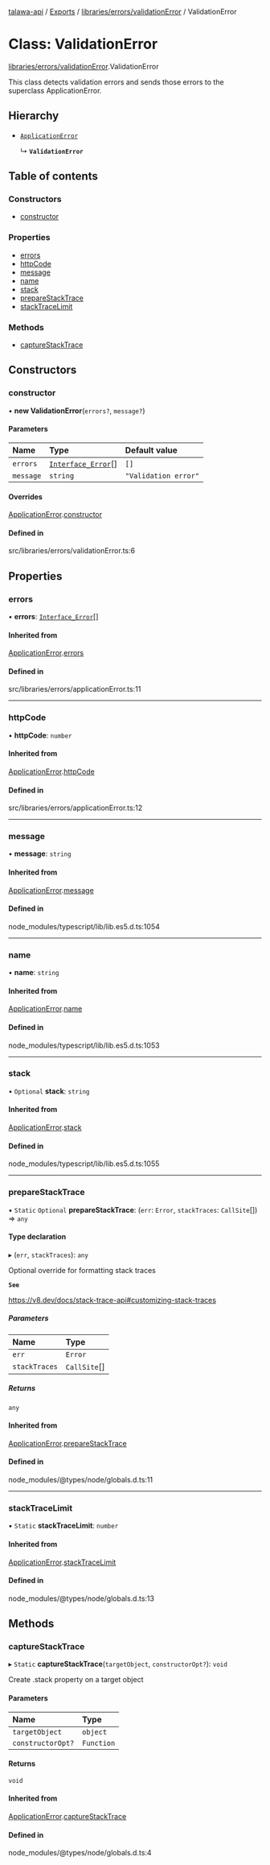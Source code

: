 [talawa-api](../README.md) / [Exports](../modules.md) / [libraries/errors/validationError](../modules/libraries_errors_validationError.md) / ValidationError

# Class: ValidationError

[libraries/errors/validationError](../modules/libraries_errors_validationError.md).ValidationError

This class detects validation errors and sends those errors to the superclass ApplicationError.

## Hierarchy

- [`ApplicationError`](libraries_errors_applicationError.ApplicationError.md)

  ↳ **`ValidationError`**

## Table of contents

### Constructors

- [constructor](libraries_errors_validationError.ValidationError.md#constructor)

### Properties

- [errors](libraries_errors_validationError.ValidationError.md#errors)
- [httpCode](libraries_errors_validationError.ValidationError.md#httpcode)
- [message](libraries_errors_validationError.ValidationError.md#message)
- [name](libraries_errors_validationError.ValidationError.md#name)
- [stack](libraries_errors_validationError.ValidationError.md#stack)
- [prepareStackTrace](libraries_errors_validationError.ValidationError.md#preparestacktrace)
- [stackTraceLimit](libraries_errors_validationError.ValidationError.md#stacktracelimit)

### Methods

- [captureStackTrace](libraries_errors_validationError.ValidationError.md#capturestacktrace)

## Constructors

### constructor

• **new ValidationError**(`errors?`, `message?`)

#### Parameters

| Name | Type | Default value |
| :------ | :------ | :------ |
| `errors` | [`Interface_Error`](../interfaces/libraries_errors_applicationError.Interface_Error.md)[] | `[]` |
| `message` | `string` | `"Validation error"` |

#### Overrides

[ApplicationError](libraries_errors_applicationError.ApplicationError.md).[constructor](libraries_errors_applicationError.ApplicationError.md#constructor)

#### Defined in

src/libraries/errors/validationError.ts:6

## Properties

### errors

• **errors**: [`Interface_Error`](../interfaces/libraries_errors_applicationError.Interface_Error.md)[]

#### Inherited from

[ApplicationError](libraries_errors_applicationError.ApplicationError.md).[errors](libraries_errors_applicationError.ApplicationError.md#errors)

#### Defined in

src/libraries/errors/applicationError.ts:11

___

### httpCode

• **httpCode**: `number`

#### Inherited from

[ApplicationError](libraries_errors_applicationError.ApplicationError.md).[httpCode](libraries_errors_applicationError.ApplicationError.md#httpcode)

#### Defined in

src/libraries/errors/applicationError.ts:12

___

### message

• **message**: `string`

#### Inherited from

[ApplicationError](libraries_errors_applicationError.ApplicationError.md).[message](libraries_errors_applicationError.ApplicationError.md#message)

#### Defined in

node_modules/typescript/lib/lib.es5.d.ts:1054

___

### name

• **name**: `string`

#### Inherited from

[ApplicationError](libraries_errors_applicationError.ApplicationError.md).[name](libraries_errors_applicationError.ApplicationError.md#name)

#### Defined in

node_modules/typescript/lib/lib.es5.d.ts:1053

___

### stack

• `Optional` **stack**: `string`

#### Inherited from

[ApplicationError](libraries_errors_applicationError.ApplicationError.md).[stack](libraries_errors_applicationError.ApplicationError.md#stack)

#### Defined in

node_modules/typescript/lib/lib.es5.d.ts:1055

___

### prepareStackTrace

▪ `Static` `Optional` **prepareStackTrace**: (`err`: `Error`, `stackTraces`: `CallSite`[]) => `any`

#### Type declaration

▸ (`err`, `stackTraces`): `any`

Optional override for formatting stack traces

**`See`**

https://v8.dev/docs/stack-trace-api#customizing-stack-traces

##### Parameters

| Name | Type |
| :------ | :------ |
| `err` | `Error` |
| `stackTraces` | `CallSite`[] |

##### Returns

`any`

#### Inherited from

[ApplicationError](libraries_errors_applicationError.ApplicationError.md).[prepareStackTrace](libraries_errors_applicationError.ApplicationError.md#preparestacktrace)

#### Defined in

node_modules/@types/node/globals.d.ts:11

___

### stackTraceLimit

▪ `Static` **stackTraceLimit**: `number`

#### Inherited from

[ApplicationError](libraries_errors_applicationError.ApplicationError.md).[stackTraceLimit](libraries_errors_applicationError.ApplicationError.md#stacktracelimit)

#### Defined in

node_modules/@types/node/globals.d.ts:13

## Methods

### captureStackTrace

▸ `Static` **captureStackTrace**(`targetObject`, `constructorOpt?`): `void`

Create .stack property on a target object

#### Parameters

| Name | Type |
| :------ | :------ |
| `targetObject` | `object` |
| `constructorOpt?` | `Function` |

#### Returns

`void`

#### Inherited from

[ApplicationError](libraries_errors_applicationError.ApplicationError.md).[captureStackTrace](libraries_errors_applicationError.ApplicationError.md#capturestacktrace)

#### Defined in

node_modules/@types/node/globals.d.ts:4
